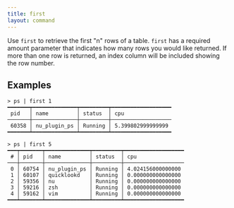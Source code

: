 ```yaml
---
title: first
layout: command
---
```


Use `first` to retrieve the first "n" rows of a table. `first` has a required amount parameter that indicates how many rows you would like returned. If more than one row is returned, an index column will be included showing the row number.

## Examples

```shell
> ps | first 1
━━━━━━━┯━━━━━━━━━━━━━━┯━━━━━━━━━┯━━━━━━━━━━━━━━━━━━━
 pid   │ name         │ status  │ cpu
───────┼──────────────┼─────────┼───────────────────
 60358 │ nu_plugin_ps │ Running │ 5.399802999999999
━━━━━━━┷━━━━━━━━━━━━━━┷━━━━━━━━━┷━━━━━━━━━━━━━━━━━━━
```

```shell
> ps | first 5
━━━┯━━━━━━━┯━━━━━━━━━━━━━━┯━━━━━━━━━┯━━━━━━━━━━━━━━━━━━━
 # │ pid   │ name         │ status  │ cpu
───┼───────┼──────────────┼─────────┼───────────────────
 0 │ 60754 │ nu_plugin_ps │ Running │ 4.024156000000000
 1 │ 60107 │ quicklookd   │ Running │ 0.000000000000000
 2 │ 59356 │ nu           │ Running │ 0.000000000000000
 3 │ 59216 │ zsh          │ Running │ 0.000000000000000
 4 │ 59162 │ vim          │ Running │ 0.000000000000000
━━━┷━━━━━━━┷━━━━━━━━━━━━━━┷━━━━━━━━━┷━━━━━━━━━━━━━━━━━━━
```

